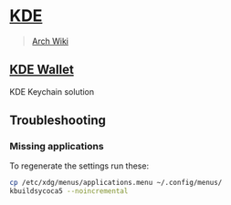 # [KDE](https://kde.org/plasma-desktop)

> [Arch Wiki](https://wiki.archlinux.org/index.php/KDE)

## [KDE Wallet](https://wiki.archlinux.org/title/KDE_Wallet)

KDE Keychain solution

## Troubleshooting

### Missing applications

To regenerate the settings run these:

```sh
cp /etc/xdg/menus/applications.menu ~/.config/menus/
kbuildsycoca5 --noincremental
```
